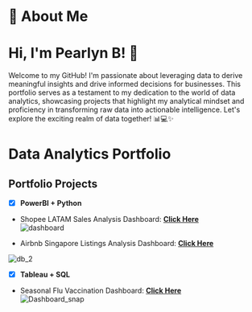 # 🚀 About Me

# Hi, I'm Pearlyn B! 👋
Welcome to my GitHub! I'm passionate about leveraging data to derive meaningful insights and drive informed decisions for businesses. This portfolio serves as a testament to my dedication to the world of data analytics, showcasing projects that highlight my analytical mindset and proficiency in transforming raw data into actionable intelligence. Let's explore the exciting realm of data together! 📊💻✨

# Data Analytics Portfolio

## Portfolio Projects

- [x] **PowerBI + Python**
- Shopee LATAM Sales Analysis Dashboard: **[Click Here](https://github.com/Pearlyn-B/shopeelatam/blob/main/README.md)**<br />
![dashboard](https://github.com/Pearlyn-B/portfolio/assets/80374547/768e8ac3-0e78-4d16-87c1-097268b0cb82)

- Airbnb Singapore Listings Analysis Dashboard: **[Click Here](https://github.com/Pearlyn-B/airbnbsg/blob/main/README.md)**<br />

![db_2](https://github.com/Pearlyn-B/portfolio/assets/80374547/ad8e368b-8efd-41f6-b821-5d672f23eaa7)

- [x] **Tableau + SQL**
- Seasonal Flu Vaccination Dashboard: **[Click Here](https://github.com/Pearlyn-B/fluvaccine)**<br />
![Dashboard_snap](https://github.com/Pearlyn-B/da-portfolio/assets/80374547/10b16968-850b-45d6-aefd-7740fb1dd8ba)

